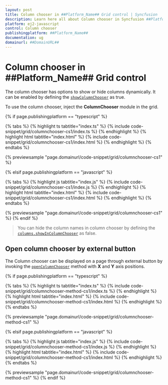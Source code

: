 ```yaml
---
layout: post
title: Column chooser in ##Platform_Name## Grid control | Syncfusion
description: Learn here all about Column chooser in Syncfusion ##Platform_Name## Grid control of Syncfusion Essential JS 2 and more.
platform: ej2-javascript
control: Column chooser 
publishingplatform: ##Platform_Name##
documentation: ug
domainurl: ##DomainURL##
---
```


# Column chooser in ##Platform_Name## Grid control

The column chooser has options to show or hide columns dynamically. It can be enabled by defining the [`showColumnChooser`](../../api/grid/#showcolumnchooser) as true.

To use the column chooser, inject the **ColumnChooser** module in the grid.

{% if page.publishingplatform == "typescript" %}

 {% tabs %}
{% highlight ts tabtitle="index.ts" %}
{% include code-snippet/grid/columnchooser-cs1/index.ts %}
{% endhighlight %}
{% highlight html tabtitle="index.html" %}
{% include code-snippet/grid/columnchooser-cs1/index.html %}
{% endhighlight %}
{% endtabs %}
        
{% previewsample "page.domainurl/code-snippet/grid/columnchooser-cs1" %}

{% elsif page.publishingplatform == "javascript" %}

{% tabs %}
{% highlight js tabtitle="index.js" %}
{% include code-snippet/grid/columnchooser-cs1/index.js %}
{% endhighlight %}
{% highlight html tabtitle="index.html" %}
{% include code-snippet/grid/columnchooser-cs1/index.html %}
{% endhighlight %}
{% endtabs %}

{% previewsample "page.domainurl/code-snippet/grid/columnchooser-cs1" %}
{% endif %}

> You can hide the column names in column chooser by defining the [`columns.showInColumnChooser`](../../api/grid/column/#showincolumnchooser) as false.

## Open column chooser by external button

The Column chooser can be displayed on a page through external button by invoking the [`openColumnChooser`](../../api/grid/columnChooser) method with **X** and **Y** axis positions.

{% if page.publishingplatform == "typescript" %}

 {% tabs %}
{% highlight ts tabtitle="index.ts" %}
{% include code-snippet/grid/columnchooser-method-cs1/index.ts %}
{% endhighlight %}
{% highlight html tabtitle="index.html" %}
{% include code-snippet/grid/columnchooser-method-cs1/index.html %}
{% endhighlight %}
{% endtabs %}
        
{% previewsample "page.domainurl/code-snippet/grid/columnchooser-method-cs1" %}

{% elsif page.publishingplatform == "javascript" %}

{% tabs %}
{% highlight js tabtitle="index.js" %}
{% include code-snippet/grid/columnchooser-method-cs1/index.js %}
{% endhighlight %}
{% highlight html tabtitle="index.html" %}
{% include code-snippet/grid/columnchooser-method-cs1/index.html %}
{% endhighlight %}
{% endtabs %}

{% previewsample "page.domainurl/code-snippet/grid/columnchooser-method-cs1" %}
{% endif %}